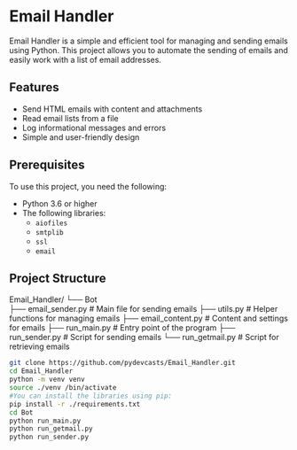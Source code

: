 # Email Handler

Email Handler is a simple and efficient tool for managing and sending emails using Python. This project allows you to automate the sending of emails and easily work with a list of email addresses.

## Features

- Send HTML emails with content and attachments
- Read email lists from a file
- Log informational messages and errors
- Simple and user-friendly design

## Prerequisites

To use this project, you need the following:

- Python 3.6 or higher
- The following libraries:
  - `aiofiles`
  - `smtplib`
  - `ssl`
  - `email`
  


## Project Structure
Email_Handler/
└── ‌Bot  
        ├── email_sender.py        # Main file for sending emails
        ├── utils.py               # Helper functions for managing emails
        ├── email_content.py       # Content and settings for emails
        ├── run_main.py            # Entry point of the program
        ├── run_sender.py          # Script for sending emails
        └── run_getmail.py         # Script for retrieving emails
  

```bash
git clone https://github.com/pydevcasts/Email_Handler.git
cd Email_Handler
python -m venv venv
source ./venv /bin/activate
#You can install the libraries using pip:
pip install -r ./requirements.txt
cd Bot
python run_main.py
python run_getmail.py
python run_sender.py
